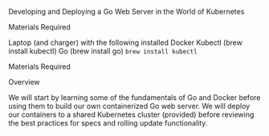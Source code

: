 Developing and Deploying a Go Web Server in the World of Kubernetes


Materials Required

Laptop (and charger) with the following installed
Docker
Kubectl (brew install kubectl)
Go (brew install go)
`brew install kubectl`


Materials Required




Overview

We will start by learning some of the fundamentals of Go and Docker before using them to build our own containerized Go web server.  We will deploy our containers to a shared Kubernetes cluster (provided) before reviewing the best practices for specs and rolling update functionality.
